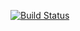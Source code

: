 [![Build Status](https://travis-ci.org/Samelogic/samelogic-web.svg?branch=master)](https://travis-ci.org/Samelogic/samelogic-web)
